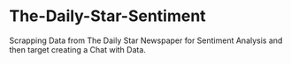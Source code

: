 # The-Daily-Star-Sentiment
Scrapping Data from The Daily Star Newspaper for Sentiment Analysis and then target creating a Chat with Data.
